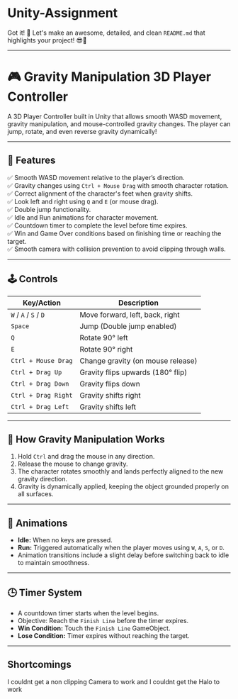 # Unity-Assignment
Got it! 🎯 Let's make an awesome, detailed, and clean `README.md` that highlights your project! 😎🚀

---

# 🎮 **Gravity Manipulation 3D Player Controller**  
A 3D Player Controller built in Unity that allows smooth WASD movement, gravity manipulation, and mouse-controlled gravity changes. The player can jump, rotate, and even reverse gravity dynamically!

---

## 📌 **Features**
✅ Smooth WASD movement relative to the player’s direction.  
✅ Gravity changes using `Ctrl + Mouse Drag` with smooth character rotation.  
✅ Correct alignment of the character's feet when gravity shifts.  
✅ Look left and right using `Q` and `E` (or mouse drag).  
✅ Double jump functionality.  
✅ Idle and Run animations for character movement.  
✅ Countdown timer to complete the level before time expires.  
✅ Win and Game Over conditions based on finishing time or reaching the target.  
✅ Smooth camera with collision prevention to avoid clipping through walls.

---

## 🕹️ **Controls**
| Key/Action        | Description                      |
|------------------|----------------------------------|
| `W` / `A` / `S` / `D` | Move forward, left, back, right |
| `Space`           | Jump (Double jump enabled)      |
| `Q`               | Rotate 90° left                 |
| `E`               | Rotate 90° right                |
| `Ctrl + Mouse Drag` | Change gravity (on mouse release) |
| `Ctrl + Drag Up`  | Gravity flips upwards (180° flip) |
| `Ctrl + Drag Down`| Gravity flips down               |
| `Ctrl + Drag Right` | Gravity shifts right             |
| `Ctrl + Drag Left`  | Gravity shifts left               |


---

## 🌌 **How Gravity Manipulation Works**
1. Hold `Ctrl` and drag the mouse in any direction.
2. Release the mouse to change gravity.
3. The character rotates smoothly and lands perfectly aligned to the new gravity direction.
4. Gravity is dynamically applied, keeping the object grounded properly on all surfaces.

---

## 🎥 **Animations**
- **Idle:** When no keys are pressed.  
- **Run:** Triggered automatically when the player moves using `W`, `A`, `S`, or `D`.  
- Animation transitions include a slight delay before switching back to idle to maintain smoothness.

---

## 🕒 **Timer System**
- A countdown timer starts when the level begins.
- Objective: Reach the `Finish Line` before the timer expires.
- **Win Condition:** Touch the `Finish Line` GameObject.
- **Lose Condition:** Timer expires without reaching the target.

---

## Shortcomings 
I couldnt get a non clipping Camera to work and I couldnt get the Halo to work 


